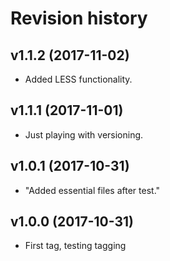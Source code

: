 Revision history
=======================================
v1.1.2 (2017-11-02)
---------------------------------------

* Added LESS functionality.


v1.1.1 (2017-11-01)
---------------------------------------

* Just playing with versioning.


v1.0.1 (2017-10-31)
---------------------------------------

* "Added essential files after test."



v1.0.0 (2017-10-31)
---------------------------------------

* First tag, testing tagging
